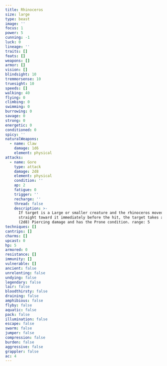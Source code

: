 ```yaml
---
title: Rhinoceros
size: large
type: beast
image: ''
focus: 1
power: 5
cunning: -1
luck: 0
lineage: ''
traits: []
feats: []
weapons: []
armor: []
vision: []
blindsight: 10
tremmorsense: 10
truesight: 10
speeds: []
walking: 40
flying: 0
climbing: 0
swimming: 0
burrowing: 0
savage: 0
strong: 0
energetic: 0
conditioned: 0
spicy: ''
naturalWeapons:
  - name: Claw
    damage: 1d6
    element: physical
attacks:
  - name: Gore
    type: attack
    damage: 2d8
    element: physical
    condition: ''
    ap: 2
    fatigue: 0
    trigger: ''
    recharge: ''
    thread: false
    description: >-
      If target is a Large or smaller creature and the rhinoceros moved 20+ feet
      straight toward it immediately before the hit, the target takes an extra 9
      (2d8) Piercing damage and has the Prone condition. range: 5
techniques: []
cantrips: []
charms: []
upcast: 0
hp: 5
armored: 0
resistance: []
immunity: []
vulnerable: []
ancient: false
unrelenting: false
undying: false
legendary: false
lair: false
bloodthirsty: false
draining: false
amphibious: false
flyby: false
aquatic: false
pack: false
illumination: false
escape: false
swarm: false
jumper: false
compression: false
burden: false
aggressive: false
grappler: false
ac: 4
---
```


